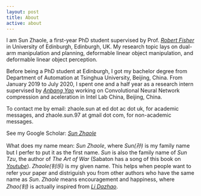 ```yaml
---
layout: post
title: About
active: about
---
```





I am Sun Zhaole, a first-year PhD student supervised by Prof. [*Robert Fisher*](https://homepages.inf.ed.ac.uk/rbf/) in University of Edinburgh, Edinburgh, UK. My research topic lays on dual-arm manipulation and planning, deformable linear object manipulation, and deformable linear object perception.

Before being a PhD student at Edinburgh, I got my bachelor degree from Department of Automation at Tsinghua University, Beijing, China. From January 2019 to July 2020, I spent one and a half year as a research intern supervised by [*Anbang Yao*](https://yaoanbang.github.io/) working on Convolutional Neural Network compression and aceleration in Intel Lab China, Beijing, China.

To contact me by email: zhaole.sun at ed dot ac dot uk, for academic messages, and zhaole.sun.97 at gmail dot com, for non-academic messages.

See my Google Scholar: [*Sun Zhaole*](https://scholar.google.com/citations?user=onTsdhYAAAAJ&hl=en&oi=ao)

What does my name mean: *Sun Zhaole*, where *Sun(孙)* is my family name but I perfer to put it as the first name. *Sun* is also the family name of *Sun Tzu*, the author of *The Art of War* (Sabaton has a song of this book on [*Youtube*](https://www.youtube.com/watch?v=AXO2nrHYJ5c)).  *Zhaole(钊乐)* is my given name. This helps when people want to refer your paper and distriguish you from other authors who have the same name as *Sun*. *Zhaole* means encouragement and happiness, where *Zhao(钊)* is actually inspired from [*Li Dazhao*](https://en.wikipedia.org/wiki/Li_Dazhao). 